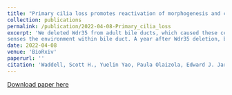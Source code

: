 ```yaml
---
title: "Primary cilia loss promotes reactivation of morphogenesis and cyst-fission through a deregulated TGFβ-ECM-Integrin axis in polycystic liver disease"
collection: publications
permalink: /publication/2022-04-08-Primary_cilia_loss
excerpt: 'We deleted Wdr35 from adult bile ducts, which caused these cells to lose primary cilia, an important sensory organelle that normally
senses the environment within bile duct. A year after Wdr35 deletion, bile ducts dilated and formed polycystic liver disease. We used scRNA-seq and identified that cystic biliary cells were very transcriptionally different to normal bile ducts and demonstrated high TGF-beta signalling.'
date: 2022-04-08
venue: 'BioRxiv'
paperurl: ''
citation: 'Waddell, Scott H., Yuelin Yao, Paula Olaizola, Edward J. Jarman, Konstantinos Gournopanos, Ersi Christodoulou, Philippe Gautier et al. "Primary cilia loss promotes reactivation of morphogenesis and cyst-fission through a deregulated TGFβ-ECM-Integrin axis in polycystic liver disease." bioRxiv (2022): 2022-04.'
---
```


[Download paper here](https://www.biorxiv.org/content/10.1101/2022.04.08.487546v1.full.pdf)
